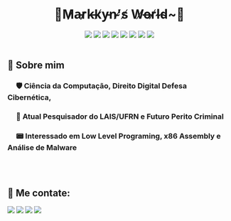 <h1 align="center">🌵M̷a̵r̷k̶k̸y̵n̴'̸s̸  W̸o̶r̸l̴d̴~🌴</h1>
<div align="center">
<img id="C" src="https://img.shields.io/badge/C-00599C?style=for-the-badge&logo=c&logoColor=white"/>
<img id="CPP" src="https://img.shields.io/badge/C-00599C?style=for-the-badge&logo=cpp&logoColor=white"/>
<img id="x86" src="https://img.shields.io/badge/x86 Assembly-252526?style=for-the-badge"/>
<img id="LUA" src="https://img.shields.io/badge/lua-%232C2D72.svg?style=for-the-badge&logo=lua&logoColor=white"/>
<img id="CSharp" src="https://img.shields.io/badge/C%23-239120?style=for-the-badge&logo=c-sharp&logoColor=white"/>
<img id="Linux" src="https://img.shields.io/badge/Linux-E34F26?style=for-the-badge&logo=linux&logoColor=black"/>
<img id="Python" src="https://img.shields.io/badge/Python-3776AB?style=for-the-badge&logo=python&logoColor=white"/>
<img id="Django" src="https://img.shields.io/badge/Django-092E20?style=for-the-badge&logo=django&logoColor=white" />
</div>
<br/>
<h2><strong>🦥 Sobre mim</strong></h2>
<h3>&nbsp&nbsp&nbsp&nbsp&nbsp🛡️
    <strong>Ciência da Computação</strong>, 
    <strong>Direito Digital</strong>
    <strong>Defesa Cibernética</strong>,
</h3>
<h3>&nbsp&nbsp&nbsp&nbsp&nbsp🔎 Atual Pesquisador do LAIS/UFRN e Futuro Perito Criminal</strong></h3>
<h3>&nbsp&nbsp&nbsp&nbsp&nbsp📟 Interessado em <strong>Low Level Programing</strong>, <strong>x86 Assembly e Análise de Malware</strong></h3>

<br/>
<br/>
<h2><strong>💌 Me contate:</strong></h2>
<div>
<img id="GMAIL" src="https://img.shields.io/badge/Gmail-D14836?style=for-the-badge&logo=gmail&logoColor=white"/>
<img id="Linkedin" src="https://img.shields.io/badge/LinkedIn-0077B5?style=for-the-badge&logo=linkedin&logoColor=white"/>
<img id="BattleNET" src="https://img.shields.io/badge/Battle.net-000?style=for-the-badge&logo=battle.net&logoColor=148EFF">
<img id="Discord" src="https://img.shields.io/badge/Discord-5865F2?style=for-the-badge&logo=discord&logoColor=white"/>
</div>
